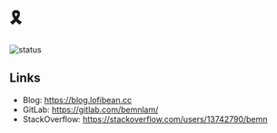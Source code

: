 <!--
**bemnlam/bemnlam** is a ✨ _special_ ✨ repository because its `README.md` (this file) appears on your GitHub profile.

Here are some ideas to get you started:

- 🔭 I’m currently working on ...
- 🌱 I’m currently learning ...
- 👯 I’m looking to collaborate on ...
- 🤔 I’m looking for help with ...
- 💬 Ask me about ...
- 📫 How to reach me: ...
- 😄 Pronouns: ...
- ⚡ Fun fact: ...
-->

# 🎗

![status](https://github.com/bemnlam/bemnlam.github.io/actions/workflows/gh-pages.yml/badge.svg?branch=master)

## Links

- Blog: https://blog.lofibean.cc
- GitLab: https://gitlab.com/bemnlam/
- StackOverflow: https://stackoverflow.com/users/13742790/bemn
